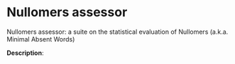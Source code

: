 # Nullomers assessor
Nullomers assessor: a suite on the statistical evaluation of Nullomers (a.k.a. Minimal Absent Words)

<b>Description</b>:
